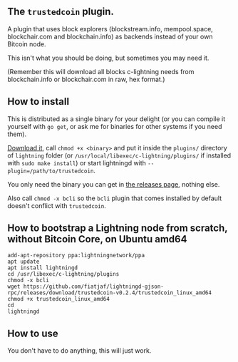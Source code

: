 ## The `trustedcoin` plugin.

A plugin that uses block explorers (blockstream.info, mempool.space, blockchair.com and blockchain.info) as backends instead of your own Bitcoin node.

This isn't what you should be doing, but sometimes you may need it.

(Remember this will download all blocks c-lightning needs from blockchain.info or blockchair.com in raw, hex format.)

## How to install

This is distributed as a single binary for your delight (or you can compile it yourself with `go get`, or ask me for binaries for other systems if you need them).

[Download it](https://github.com/fiatjaf/lightningd-gjson-rpc/releases), call `chmod +x <binary>` and put it inside the `plugins/` directory of `lightning` folder (or `/usr/local/libexec/c-lightning/plugins/` if installed with `sudo make install`) or start lightningd with `--plugin=/path/to/trustedcoin`.

You only need the binary you can get in [the releases page](https://github.com/fiatjaf/lightningd-gjson-rpc/releases), nothing else.

Also call `chmod -x bcli` so the `bcli` plugin that comes installed by default doesn't conflict with `trustedcoin`.

## How to bootstrap a Lightning node from scratch, without Bitcoin Core, on Ubuntu amd64

```
add-apt-repository ppa:lightningnetwork/ppa
apt update
apt install lightningd
cd /usr/libexec/c-lightning/plugins
chmod -x bcli
wget https://github.com/fiatjaf/lightningd-gjson-rpc/releases/download/trustedcoin-v0.2.4/trustedcoin_linux_amd64
chmod +x trustedcoin_linux_amd64
cd
lightningd
```

## How to use

You don't have to do anything, this will just work.
